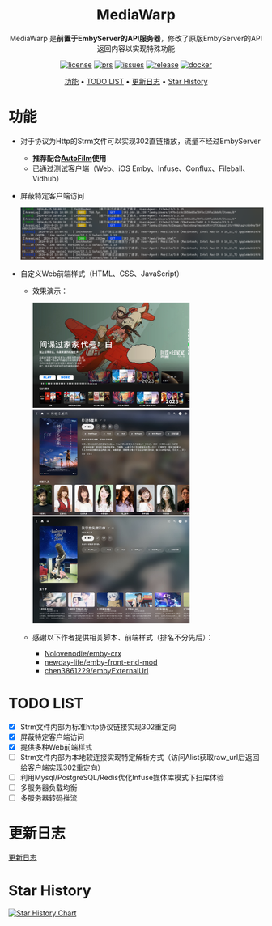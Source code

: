 [license]: /LICENSE
[license-badge]: https://img.shields.io/github/license/Akimio521/MediaWarp?style=flat-square&a=1
[prs]: https://github.com/Akimio521/MediaWarp
[prs-badge]: https://img.shields.io/badge/PRs-welcome-brightgreen.svg?style=flat-square
[issues]: https://github.com/Akimio521/MediaWarp/issues/new
[issues-badge]: https://img.shields.io/badge/Issues-welcome-brightgreen.svg?style=flat-square
[release]: https://github.com/Akimio521/MediaWarp/releases/latest
[release-badge]: https://img.shields.io/github/v/release/Akimio521/MediaWarp?style=flat-square
[docker]: https://hub.docker.com/r/akimio/mediawarp
[docker-badge]: https://img.shields.io/docker/pulls/akimio/mediawarp?color=%2348BB78&logo=docker&label=pulls

<div align="center">

# MediaWarp

MediaWarp 是**前置于EmbyServer的API服务器**，修改了原版EmbyServer的API返回内容以实现特殊功能  

[![license][license-badge]][license]
[![prs][prs-badge]][prs]
[![issues][issues-badge]][issues]
[![release][release-badge]][release]
[![docker][docker-badge]][docker]



[功能](#功能) •
[TODO LIST](#todo-list) •
[更新日志](#更新日志) •
[Star History](#star-history)

</div>

# 功能
- 对于协议为Http的Strm文件可以实现302直链播放，流量不经过EmbyServer
  - **推荐配合[AutoFilm](https://github.com/Akimio521/AutoFilm)使用**
  - 已通过测试客户端（Web、iOS Emby、Infuse、Conflux、Fileball、Vidhub）
- 屏蔽特定客户端访问
  
  <img src="./img/client_filter.png" alt="" width=500px /> 
- 自定义Web前端样式（HTML、CSS、JavaScript）
  - 效果演示：

    <img src="./img/index.jpg" alt="首页" width=310px /> 
    <img src="./img/movie.jpg" alt="电影" width=310px />
    <img src="./img/series.jpg" alt="电视剧" width=310px />

  - 感谢以下作者提供相关脚本、前端样式（排名不分先后）：
    - [Nolovenodie/emby-crx](https://github.com/Nolovenodie/emby-crx)
    - [newday-life/emby-front-end-mod](https://github.com/newday-life/emby-front-end-mod)
    - [chen3861229/embyExternalUrl](https://github.com/chen3861229/embyExternalUrl)

# TODO LIST
- [x] Strm文件内部为标准http协议链接实现302重定向
- [x] 屏蔽特定客户端访问
- [x] 提供多种Web前端样式
- [ ] Strm文件内部为本地软连接实现特定解析方式（访问Alist获取raw_url后返回给客户端实现302重定向）
- [ ] 利用Mysql/PostgreSQL/Redis优化Infuse媒体库模式下扫库体验
- [ ] 多服务器负载均衡
- [ ] 多服务器转码推流

# 更新日志
[更新日志](./docs/UpdateLog.md)

# Star History
<a href="https://github.com/Akimio521/MediaWarp/stargazers">
    <img width="500" alt="Star History Chart" src="https://api.star-history.com/svg?repos=Akimio521/MediaWarp&type=Date">
</a> 